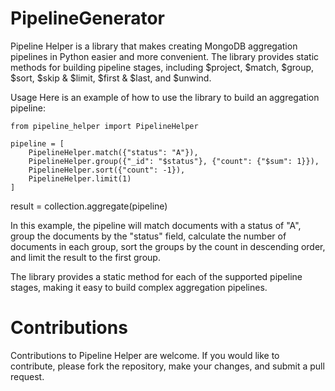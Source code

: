 # PipelineGenerator
Pipeline Helper is a library that makes creating MongoDB aggregation pipelines in Python easier and more convenient. The library provides static methods for building pipeline stages, including $project, $match, $group, $sort, $skip & $limit, $first & $last, and $unwind.



Usage
Here is an example of how to use the library to build an aggregation pipeline:

```
from pipeline_helper import PipelineHelper

pipeline = [
    PipelineHelper.match({"status": "A"}),
    PipelineHelper.group({"_id": "$status"}, {"count": {"$sum": 1}}),
    PipelineHelper.sort({"count": -1}),
    PipelineHelper.limit(1)
]
```

result = collection.aggregate(pipeline)


In this example, the pipeline will match documents with a status of "A", group the documents by the "status" field, calculate the number of documents in each group, sort the groups by the count in descending order, and limit the result to the first group.

The library provides a static method for each of the supported pipeline stages, making it easy to build complex aggregation pipelines.

# Contributions
Contributions to Pipeline Helper are welcome. If you would like to contribute, please fork the repository, make your changes, and submit a pull request.
